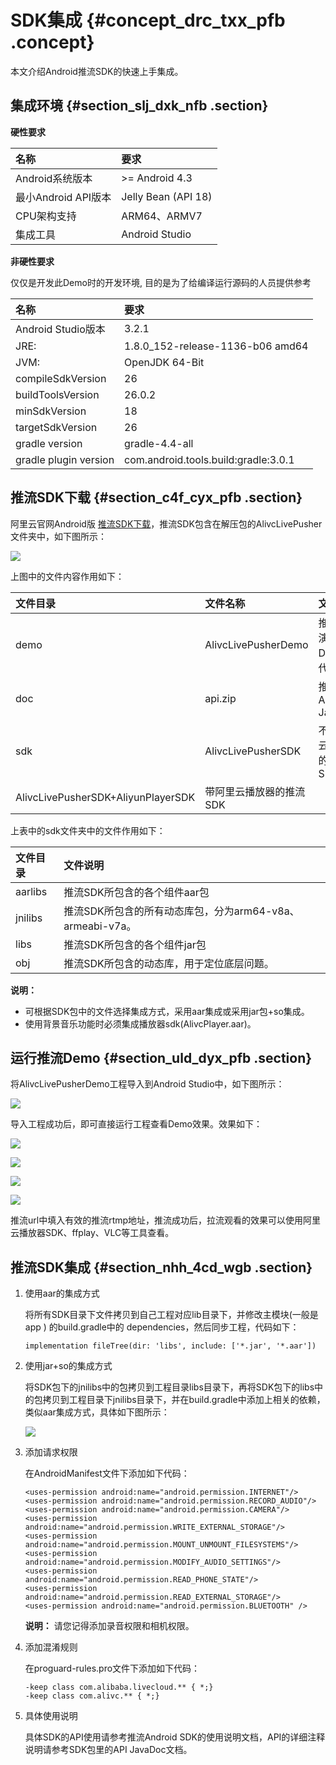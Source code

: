 # SDK集成 {#concept_drc_txx_pfb .concept}

本文介绍Android推流SDK的快速上手集成。

## 集成环境 {#section_slj_dxk_nfb .section}

 **硬性要求** 

|名称|要求|
|:-|:-|
|Android系统版本|\>= Android 4.3|
|最小Android API版本|Jelly Bean \(API 18\)|
|CPU架构支持|ARM64、ARMV7|
|集成工具|Android Studio|

**非硬性要求**

仅仅是开发此Demo时的开发环境, 目的是为了给编译运行源码的人员提供参考

|名称|要求|
|:-|:-|
|Android Studio版本|3.2.1|
|JRE:|1.8.0\_152-release-1136-b06 amd64|
|JVM:|OpenJDK 64-Bit|
|compileSdkVersion|26|
|buildToolsVersion|26.0.2|
|minSdkVersion|18|
|targetSdkVersion|26|
|gradle version|gradle-4.4-all|
|gradle plugin version|com.android.tools.build:gradle:3.0.1|

## 推流SDK下载 {#section_c4f_cyx_pfb .section}

阿里云官网Android版 [推流SDK下载](../../../../cn.zh-CN/SDK下载/SDK下载.md#section_sxd_wpk_nfb)，推流SDK包含在解压包的AlivcLivePusher文件夹中，如下图所示：

![](http://static-aliyun-doc.oss-cn-hangzhou.aliyuncs.com/assets/img/40381/156592611739285_zh-CN.png)

上图中的文件内容作用如下：

|文件目录|文件名称|文件说明|
|:---|:---|:---|
|demo|AlivcLivePusherDemo|推流SDK演示Demo源代码工程|
|doc|api.zip|推流SDK API JavaDoc|
|sdk|AlivcLivePusherSDK|不带阿里云播放器的推流SDK|
|AlivcLivePusherSDK+AliyunPlayerSDK|带阿里云播放器的推流SDK|

上表中的sdk文件夹中的文件作用如下：

|文件目录|文件说明|
|:---|:---|
|aarlibs|推流SDK所包含的各个组件aar包|
|jnilibs|推流SDK所包含的所有动态库包，分为arm64-v8a、armeabi-v7a。|
|libs|推流SDK所包含的各个组件jar包|
|obj|推流SDK所包含的动态库，用于定位底层问题。|

**说明：** 

-   可根据SDK包中的文件选择集成方式，采用aar集成或采用jar包+so集成。
-   使用背景音乐功能时必须集成播放器sdk\(AlivcPlayer.aar\)。

## 运行推流Demo {#section_uld_dyx_pfb .section}

将AlivcLivePusherDemo工程导入到Android Studio中，如下图所示：

![](http://static-aliyun-doc.oss-cn-hangzhou.aliyuncs.com/assets/img/40381/156592611739289_zh-CN.png)

导入工程成功后，即可直接运行工程查看Demo效果。效果如下：

![](http://static-aliyun-doc.oss-cn-hangzhou.aliyuncs.com/assets/img/40381/156592611739290_zh-CN.png)

![](http://static-aliyun-doc.oss-cn-hangzhou.aliyuncs.com/assets/img/40381/156592611839291_zh-CN.png)

![](http://static-aliyun-doc.oss-cn-hangzhou.aliyuncs.com/assets/img/40381/156592611839292_zh-CN.png)

![](http://static-aliyun-doc.oss-cn-hangzhou.aliyuncs.com/assets/img/40381/156592611839293_zh-CN.png)

推流url中填入有效的推流rtmp地址，推流成功后，拉流观看的效果可以使用阿里云播放器SDK、ffplay、VLC等工具查看。

## 推流SDK集成 {#section_nhh_4cd_wgb .section}

1.  使用aar的集成方式

    将所有SDK目录下文件拷贝到自己工程对应lib目录下，并修改主模块\(一般是app \) 的build.gradle中的 dependencies，然后同步工程，代码如下：

    ```
    implementation fileTree(dir: 'libs', include: ['*.jar', '*.aar'])
    ```

2.  使用jar+so的集成方式

    将SDK包下的jnilibs中的包拷贝到工程目录libs目录下，再将SDK包下的libs中的包拷贝到工程目录下jnilibs目录下，并在build.gradle中添加上相关的依赖，类似aar集成方式，具体如下图所示：

    ![](http://static-aliyun-doc.oss-cn-hangzhou.aliyuncs.com/assets/img/40381/156592611939305_zh-CN.png)

3.  添加请求权限

    在AndroidManifest文件下添加如下代码：

    ```
    <uses-permission android:name="android.permission.INTERNET"/>
    <uses-permission android:name="android.permission.RECORD_AUDIO"/>
    <uses-permission android:name="android.permission.CAMERA"/>
    <uses-permission android:name="android.permission.WRITE_EXTERNAL_STORAGE"/>
    <uses-permission android:name="android.permission.MOUNT_UNMOUNT_FILESYSTEMS"/>
    <uses-permission android:name="android.permission.MODIFY_AUDIO_SETTINGS"/>
    <uses-permission android:name="android.permission.READ_PHONE_STATE"/>
    <uses-permission android:name="android.permission.READ_EXTERNAL_STORAGE"/>
    <uses-permission android:name="android.permission.BLUETOOTH" />
    ```

    **说明：** 请您记得添加录音权限和相机权限。

4.  添加混淆规则

    在proguard-rules.pro文件下添加如下代码：

    ```
    -keep class com.alibaba.livecloud.** { *;}
    -keep class com.alivc.** { *;}
    ```

5.  具体使用说明

    具体SDK的API使用请参考推流Android SDK的使用说明文档，API的详细注释说明请参考SDK包里的API JavaDoc文档。


